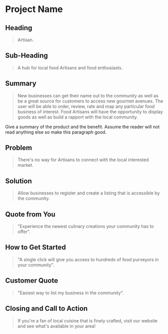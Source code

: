 # Project Name #

<!-- 
> This material was originally posted [here](http://www.quora.com/What-is-Amazons-approach-to-product-development-and-product-management). It is reproduced here for posterities sake.

There is an approach called "working backwards" that is widely used at Amazon. They work backwards from the customer, rather than starting with an idea for a product and trying to bolt customers onto it. While working backwards can be applied to any specific product decision, using this approach is especially important when developing new products or features.

For new initiatives a product manager typically starts by writing an internal press release announcing the finished product. The target audience for the press release is the new/updated product's customers, which can be retail customers or internal users of a tool or technology. Internal press releases are centered around the customer problem, how current solutions (internal or external) fail, and how the new product will blow away existing solutions.

If the benefits listed don't sound very interesting or exciting to customers, then perhaps they're not (and shouldn't be built). Instead, the product manager should keep iterating on the press release until they've come up with benefits that actually sound like benefits. Iterating on a press release is a lot less expensive than iterating on the product itself (and quicker!).

If the press release is more than a page and a half, it is probably too long. Keep it simple. 3-4 sentences for most paragraphs. Cut out the fat. Don't make it into a spec. You can accompany the press release with a FAQ that answers all of the other business or execution questions so the press release can stay focused on what the customer gets. My rule of thumb is that if the press release is hard to write, then the product is probably going to suck. Keep working at it until the outline for each paragraph flows. 

Oh, and I also like to write press-releases in what I call "Oprah-speak" for mainstream consumer products. Imagine you're sitting on Oprah's couch and have just explained the product to her, and then you listen as she explains it to her audience. That's "Oprah-speak", not "Geek-speak".

Once the project moves into development, the press release can be used as a touchstone; a guiding light. The product team can ask themselves, "Are we building what is in the press release?" If they find they're spending time building things that aren't in the press release (overbuilding), they need to ask themselves why. This keeps product development focused on achieving the customer benefits and not building extraneous stuff that takes longer to build, takes resources to maintain, and doesn't provide real customer benefit (at least not enough to warrant inclusion in the press release).
 -->
 
## Heading ##
  > Artisan.

## Sub-Heading ##
  > A hub for local food Artisans and food enthusiasts.

## Summary ##
  > New businesses can get their name out to the community as well as be a great source for customers to access new gourmet avenues. The user will be able to order, review, rate and map any particular food business of interest. Food Artisans will have the opportunity to display goods as well as build a rapport with the local community.


  Give a summary of the product and the benefit. Assume the reader will not read anything else so make this paragraph good.

## Problem ##
  > There's no way for Artisans to connect with the local interested market.

## Solution ##
  > Allow businesses to register and create a listing that is accessible by the community.

## Quote from You ##
  > "Experience the newest culinary creations your community has to offer".

## How to Get Started ##
  > "A single click will give you access to hundreds of food purveyors in your community".

## Customer Quote ##
  > "Easiest way to list my business in the community".

## Closing and Call to Action ##
  > If you're a fan of local cuisine that is finely crafted, visit our website  and see what's available in your area!
